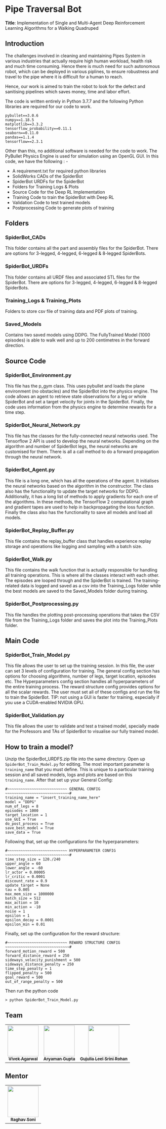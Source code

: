 # **Pipe Traversal Bot**
<b>Title</b>: Implementation of Single and Multi-Agent Deep Reinforcement Learning Algorithms for a Walking Quadruped

## Introduction 

The challenges involved in cleaning and
maintaining Pipes System in various industries
that actually require high human workload, health
risk and much time consuming. Hence there is
much need for such autonomous robot, which can
be deployed in various piplines, to ensure
robustness and travel to the pipe where it is
difficult for a human to reach.

Hence, our work is aimed to train the robot to look
for the defect and sanitising pipelines which saves
money, time and labor effort.

The code is written entirely in Python 3.7.7 and the following Python libraries are required for our code to work.

    pybullet==3.0.6
    numpy==1.18.5
    matplotlib==3.3.2
    tensorflow_probability==0.11.1
    seaborn==0.11.0
    pandas==1.1.4
    tensorflow==2.3.1

Other than this, no additional software is needed for the code to work. The PyBullet Physics Engine is used for simulation using an OpenGL GUI. In this code, we have the following : -

 - A requirement.txt for required python libraries
 - SolidWorks CADs of the SpiderBot
 - SpiderBot URDFs for the SpiderBot
 - Folders for Training Logs & Plots
 - Source Code for the Deep RL Implementation 
 - Training Code to train the SpiderBot with Deep RL
 - Validation Code to test trained models
 - Postprocessing Code to generate plots of training
 

## Folders

### SpiderBot_CADs

This folder contains all the part and assembly files for the SpiderBot. There are options for 3-legged, 4-legged, 6-legged & 8-legged SpiderBots.

### SpiderBot_URDFs

 This folder contains all URDF files and associated STL files for the SpiderBot. There are options for 3-legged, 4-legged, 6-legged & 8-legged SpiderBots.

### Training_Logs & Training_Plots
Folders to store csv file of training data and PDF plots of training.

### Saved_Models
Contains two saved models using DDPG. The FullyTrained Model (1000 episodes) is able to walk well and up to 200 centimetres in the forward direction.

## Source Code

### SpiderBot_Environment.py
This file has the p_gym class. This uses pybullet and loads the plane environment (no obstacles) and the SpiderBot into the physics engine. The code allows an agent to retrieve state observations for a leg or whole SpiderBot and set a target velocity for joints in the SpiderBot. Finally, the code uses information from the physics engine to determine rewards for a time step.

### SpiderBot_Neural_Network.py
This file has the classes for the fully-connected neural networks used. The Tensorflow 2 API is used to develop the neural networks. Depending on the algorithm and number of SpiderBot legs, the neural networks are customised for them. There is all a call method to do a forward propagation through the neural network.

### SpiderBot_Agent.py
This file is a long one, which has all the operations of the agent. It initialises the neural networks based on the algorithm in the constructor. The class also has the functionality to update the target networks for DDPG. Additionally, it has a long list of methods to apply gradients for each one of the algorithms. In these methods, the TensorFlow 2 computational graph and gradient tapes are used to help in backpropagating the loss function. Finally the class also has the functionality to save all models and load all models.

### SpiderBot_Replay_Buffer.py
This file contains the replay_buffer class that handles experience replay storage and operations like logging and sampling with a batch size.

### SpiderBot_Walk.py
This file contains the walk function that is actually responsible for handling all training operations. This is where all the classes interact with each other. The episodes are looped through and the SpiderBot is trained. The training-related data is logged and saved as a csv into the Training_Logs folder while the best models are saved to the Saved_Models folder during training.

### SpiderBot_Postprocessing.py
This file handles the plotting post-processing operations that takes the CSV file from the Training_Logs folder and saves the plot into the Training_Plots folder.

## Main Code

### SpiderBot_Train_Model.py
This file allows the user to set up the training session. In this file, the user can set 3 levels of configuration for training. The general config section has options for choosing algorithms, number of legs, target location, episodes etc. The Hyperparameters config section handles all hyperparameters of the entire training process. The reward structure config provides options for all the scalar rewards. The user must set all of these configs and run the file to train the SpiderBot. TIP: not using a GUI is faster for training, especially if you use a CUDA-enabled NVIDIA GPU.

### SpiderBot_Validation.py
This file allows the user to validate and test a trained model, specially made for the Professors and TAs of SpiderBot to visualise our fully trained model.

## How to train a model?

Unzip the SpiderBot_URDFS.zip file into the same directory. Open up `SpiderBot_Train_Model.py` for editing. The most important parameter is `training_name` that you must define. This is unique to a particular training session and all saved models, logs and plots are based on this `training_name`. After that set up your General Config:

    #~~~~~~~~~~~~~~~~~~~~~~~~~~~ GENERAL CONFIG ~~~~~~~~~~~~~~~~~~~~~~~~~~~~~#
    training_name = "insert_training_name_here"
    model = "DDPG"
    num_of_legs = 8 
    episodes = 1000
    target_location = 1
    use_GUI = True
    do_post_process = True
    save_best_model = True
    save_data = True
    
Following that, set up the configurations for the hyperparameters:

    #~~~~~~~~~~~~~~~~~~~~~~~~~~~ HYPERPARAMETER CONFIG ~~~~~~~~~~~~~~~~~~~~~~~~~~~~~#
    time_step_size = 120./240
    upper_angle = 60
    lower_angle = -60
    lr_actor = 0.00005
    lr_critic = 0.0001
    discount_rate = 0.9
    update_target = None
    tau = 0.005
    max_mem_size = 1000000
    batch_size = 512
    max_action = 10
    min_action = -10
    noise = 1
    epsilon = 1
    epsilon_decay = 0.0001
    epsilon_min = 0.01
Finally, set up the configuration for the reward structure:

    #~~~~~~~~~~~~~~~~~~~~~~~~~~~ REWARD STRUCTURE CONFIG ~~~~~~~~~~~~~~~~~~~~~~~~~~~~~#
    forward_motion_reward = 500
    forward_distance_reward = 250
    sideways_velocity_punishment = 500
    sideways_distance_penalty = 250
    time_step_penalty = 1
    flipped_penalty = 500
    goal_reward = 500
    out_of_range_penalty = 500

Then run the python code

    > python SpiderBot_Train_Model.py
## Team
<table>
    <td align="center">
     <a href="https://github.com/vivekagarwal2349">
    <img src="https://avatars.githubusercontent.com/u/75940729?v=4" width="100px;" alt=""/><br /><sub><b>Vivek Agarwal</b></sub></a><br />
	</td>
	<td align="center">
     <a href="https://github.com/phoenixrider12">
    <img src="https://avatars.githubusercontent.com/u/76533398?s=460&v=4" width="100px;" alt=""/><br /><sub><b>Aryaman Gupta</b></sub></a><br />
	</td>
    <td align="center">
     <a href="https://github.com/Srini-Rohan">
    <img src="https://avatars.githubusercontent.com/u/76437900?v=4" width="100px;" alt=""/><br /><sub><b>Gujulla Leel Srini Rohan</b></sub></a><br />
	</td>
</table>

## Mentor
<table>
  <tr>
    <td align="center"><a href="https://github.com/Raghav-Soni"><img src="https://avatars.githubusercontent.com/u/60649723?v=4" width="100px;" alt=""/><br /><sub><b>Raghav Soni</b></sub></a><br /></a></td>
    </tr>
</table>
